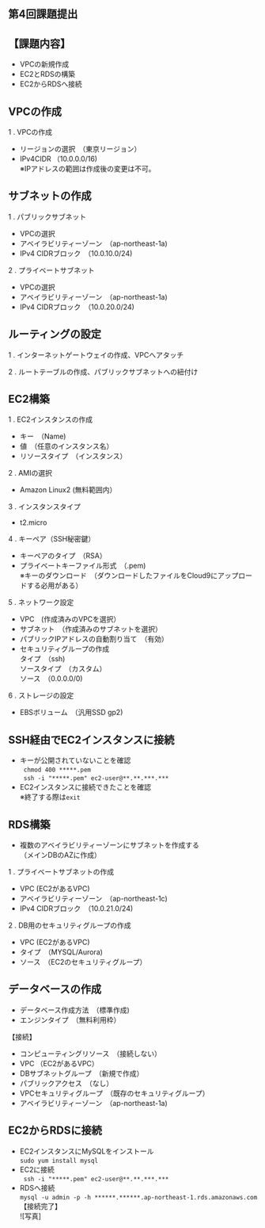 ## 第4回課題提出
## 【課題内容】
* VPCの新規作成
* EC2とRDSの構築
* EC2からRDSへ接続
## VPCの作成
1 . VPCの作成
* リージョンの選択　（東京リージョン）
* IPv4CIDR （10.0.0.0/16)  
※IPアドレスの範囲は作成後の変更は不可。
## サブネットの作成
1 . パブリックサブネット
* VPCの選択
* アベイラビリティーゾーン　（ap-northeast-1a)
* IPv4 CIDRブロック　（10.0.10.0/24)

2 . プライベートサブネット
* VPCの選択
* アベイラビリティーゾーン　（ap-northeast-1a)
* IPv4 CIDRブロック　（10.0.20.0/24)
##  ルーティングの設定
1 . インターネットゲートウェイの作成、VPCへアタッチ

2 . ルートテーブルの作成、パブリックサブネットへの紐付け
## EC2構築
1 . EC2インスタンスの作成
* キー　（Name)
* 値　（任意のインスタンス名）
* リソースタイプ　（インスタンス）

2 . AMIの選択
* Amazon Linux2 (無料範囲内）

3 . インスタンスタイプ
* t2.micro

4 . キーペア（SSH秘密鍵）
* キーペアのタイプ　（RSA）
* プライベートキーファイル形式　（.pem)  
※キーのダウンロード　（ダウンロードしたファイルをCloud9にアップロードする必用がある）

5 . ネットワーク設定
* VPC　(作成済みのVPCを選択）
* サブネット　（作成済みのサブネットを選択）
* パブリックIPアドレスの自動割り当て　（有効）
* セキュリティグループの作成  
タイプ　（ssh)  
ソースタイプ　（カスタム）  
ソース　（0.0.0.0/0)

6 . ストレージの設定
* EBSボリューム　（汎用SSD gp2)

## SSH経由でEC2インスタンスに接続
* キーが公開されていないことを確認  
` chmod 400 *****.pem`  
` ssh -i "*****.pem" ec2-user@**.**.***.***`
* EC2インスタンスに接続できたことを確認  
※終了する際は`exit`

## RDS構築
* 複数のアベイラビリティーゾーンにサブネットを作成する  
（メインDBのAZに作成）  

1 . プライベートサブネットの作成  
* VPC (EC2があるVPC)  
* アベイラビリティーゾーン　（ap-northeast-1c)  
* IPv4 CIDRブロック　（10.0.21.0/24)  

2 . DB用のセキュリティグループの作成
* VPC (EC2があるVPC)
* タイプ　（MYSQL/Aurora)
* ソース　（EC2のセキュリティグループ）
## データベースの作成
* データベース作成方法　（標準作成)
* エンジンタイプ　（無料利用枠）

【接続】
* コンピューティングリソース　（接続しない）
* VPC （EC2があるVPC）
* DBサブネットグループ　（新規で作成）
* パブリックアクセス　（なし）
* VPCセキュリティグループ　（既存のセキュリティグループ）
* アベイラビリティーゾーン　（ap-northeast-1a)
## EC2からRDSに接続
* EC2インスタンスにMySQLをインストール  
`sudo yum install mysql`
* EC2に接続  
` ssh -i "*****.pem" ec2-user@**.**.***.***`
* RDSへ接続  
`mysql -u admin -p -h ******.******.ap-northeast-1.rds.amazonaws.com`  
【接続完了】  
![写真]
